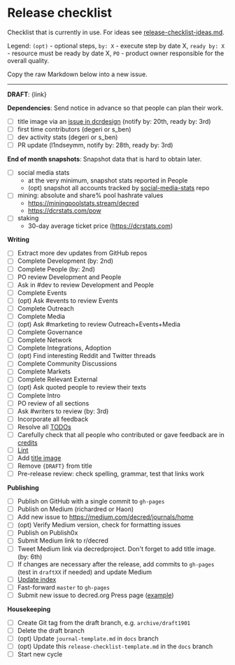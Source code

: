 # Release checklist

Checklist that is currently in use. For ideas see [release-checklist-ideas.md](release-checklist-ideas.md).

Legend: `(opt)` - optional steps, `by: X` - execute step by date X, `ready by: X` - resource must be ready by date X, `PO` - product owner responsible for the overall quality.

Copy the raw Markdown below into a new issue.

---

**DRAFT**: {link}

**Dependencies**: Send notice in advance so that people can plan their work.

- [ ] title image via an [issue in dcrdesign](https://github.com/decred/dcrdesign/issues) (notify by: 20th, ready by: 3rd)
- [ ] first time contributors (degeri or s_ben)
- [ ] dev activity stats (degeri or s_ben)
- [ ] PR update (l1ndseymm, notify by: 28th, ready by: 3rd)

**End of month snapshots**: Snapshot data that is hard to obtain later.

- [ ] social media stats
  * at the very minimum, snapshot stats reported in People
  * (opt) snapshot all accounts tracked by [social-media-stats](https://github.com/decredcommunity/social-media-stats) repo
- [ ] mining: absolute and share% pool hashrate values
  * https://miningpoolstats.stream/decred
  * https://dcrstats.com/pow
- [ ] staking
  * 30-day average ticket price (https://dcrstats.com)

**Writing**

- [ ] Extract more dev updates from GitHub repos
- [ ] Complete Development (by: 2nd)
- [ ] Complete People (by: 2nd)
- [ ] PO review Development and People
- [ ] Ask in #dev to review Development and People
- [ ] Complete Events
- [ ] (opt) Ask #events to review Events
- [ ] Complete Outreach
- [ ] Complete Media
- [ ] (opt) Ask #marketing to review Outreach+Events+Media
- [ ] Complete Governance
- [ ] Complete Network
- [ ] Complete Integrations, Adoption
- [ ] (opt) Find interesting Reddit and Twitter threads
- [ ] Complete Community Discussions
- [ ] Complete Markets
- [ ] Complete Relevant External
- [ ] (opt) Ask quoted people to review their texts
- [ ] Complete Intro
- [ ] PO review of all sections
- [ ] Ask #writers to review (by: 3rd)
- [ ] Incorporate all feedback
- [ ] Resolve all [TODOs](https://github.com/xaur/decred-news/blob/docs/guidelines.md#todos)
- [ ] Carefully check that all people who contributed or gave feedback are in [credits](https://github.com/xaur/decred-news/blob/docs/guidelines.md#how-to-give-credit)
- [ ] [Lint](https://github.com/xaur/decred-news/blob/docs/guidelines.md#linting)
- [ ] Add [title image](https://github.com/xaur/decred-news/blob/docs/guidelines.md#title-image)
- [ ] Remove `{DRAFT}` from title
- [ ] Pre-release review: check spelling, grammar, test that links work

**Publishing**

- [ ] Publish on GitHub with a single commit to `gh-pages`
- [ ] Publish on Medium (richardred or Haon)
- [ ] Add new issue to https://medium.com/decred/journals/home
- [ ] (opt) Verify Medium version, check for formatting issues
- [ ] Publish on Publish0x
- [ ] Submit Medium link to r/decred
- [ ] Tweet Medium link via decredproject. Don't forget to add title image. (by: 6th)
- [ ] If changes are necessary after the release, add commits to `gh-pages` (test in `draftXX` if needed) and update Medium
- [ ] [Update index](https://github.com/xaur/decred-news/blob/docs/guidelines.md#updating-index)
- [ ] Fast-forward `master` to `gh-pages`
- [ ] Submit new issue to decred.org Press page ([example](https://github.com/decred/dcrweb/pull/898))

**Housekeeping**

- [ ] Create Git tag from the draft branch, e.g. `archive/draft1901`
- [ ] Delete the draft branch
- [ ] (opt) Update `journal-template.md` in `docs` branch
- [ ] (opt) Update this `release-checklist-template.md` in the `docs` branch
- [ ] Start new cycle
